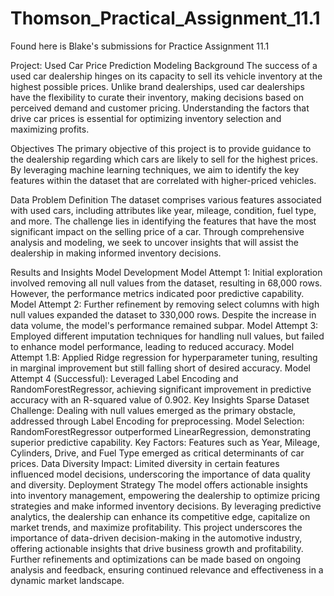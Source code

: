 # Thomson_Practical_Assignment_11.1
Found here is Blake's submissions for Practice Assignment 11.1

Project: Used Car Price Prediction Modeling
Background
The success of a used car dealership hinges on its capacity to sell its vehicle inventory at the highest possible prices. Unlike brand dealerships, used car dealerships have the flexibility to curate their inventory, making decisions based on perceived demand and customer pricing. Understanding the factors that drive car prices is essential for optimizing inventory selection and maximizing profits.

Objectives
The primary objective of this project is to provide guidance to the dealership regarding which cars are likely to sell for the highest prices. By leveraging machine learning techniques, we aim to identify the key features within the dataset that are correlated with higher-priced vehicles.

Data Problem Definition
The dataset comprises various features associated with used cars, including attributes like year, mileage, condition, fuel type, and more. The challenge lies in identifying the features that have the most significant impact on the selling price of a car. Through comprehensive analysis and modeling, we seek to uncover insights that will assist the dealership in making informed inventory decisions.

Results and Insights
Model Development
Model Attempt 1: Initial exploration involved removing all null values from the dataset, resulting in 68,000 rows. However, the performance metrics indicated poor predictive capability.
Model Attempt 2: Further refinement by removing select columns with high null values expanded the dataset to 330,000 rows. Despite the increase in data volume, the model's performance remained subpar.
Model Attempt 3: Employed different imputation techniques for handling null values, but failed to enhance model performance, leading to reduced accuracy.
Model Attempt 1.B: Applied Ridge regression for hyperparameter tuning, resulting in marginal improvement but still falling short of desired accuracy.
Model Attempt 4 (Successful): Leveraged Label Encoding and RandomForestRegressor, achieving significant improvement in predictive accuracy with an R-squared value of 0.902.
Key Insights
Sparse Dataset Challenge: Dealing with null values emerged as the primary obstacle, addressed through Label Encoding for preprocessing.
Model Selection: RandomForestRegressor outperformed LinearRegression, demonstrating superior predictive capability.
Key Factors: Features such as Year, Mileage, Cylinders, Drive, and Fuel Type emerged as critical determinants of car prices.
Data Diversity Impact: Limited diversity in certain features influenced model decisions, underscoring the importance of data quality and diversity.
Deployment Strategy
The model offers actionable insights into inventory management, empowering the dealership to optimize pricing strategies and make informed inventory decisions.
By leveraging predictive analytics, the dealership can enhance its competitive edge, capitalize on market trends, and maximize profitability.
This project underscores the importance of data-driven decision-making in the automotive industry, offering actionable insights that drive business growth and profitability. Further refinements and optimizations can be made based on ongoing analysis and feedback, ensuring continued relevance and effectiveness in a dynamic market landscape.
